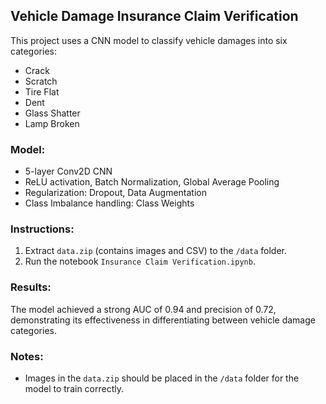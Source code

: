 ## Vehicle Damage Insurance Claim Verification

This project uses a CNN model to classify vehicle damages into six categories:
- Crack
- Scratch
- Tire Flat
- Dent
- Glass Shatter
- Lamp Broken

### Model:
- 5-layer Conv2D CNN
- ReLU activation, Batch Normalization, Global Average Pooling
- Regularization: Dropout, Data Augmentation
- Class Imbalance handling: Class Weights

### Instructions:
1. Extract `data.zip` (contains images and CSV) to the `/data` folder.
2. Run the notebook `Insurance Claim Verification.ipynb`.

### Results:
The model achieved a strong AUC of 0.94 and precision of 0.72, demonstrating its effectiveness in differentiating between vehicle damage categories.

### Notes:
- Images in the `data.zip` should be placed in the `/data` folder for the model to train correctly.
